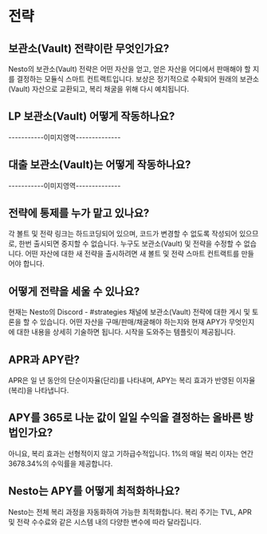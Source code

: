 # 전략

## 보관소(Vault) 전략이란 무엇인가요?

Nesto의 보관소(Vault) 전략은 어떤 자산을 얻고, 얻은 자산을 어디에서 판매해야 할 지를 결정하는 모듈식 스마트 컨트랙트입니다. 보상은 정기적으로 수확되어 원래의 보관소(Vault) 자산으로 교환되고, 복리 채굴을 위해 다시 예치됩니다.

## LP 보관소(Vault) 어떻게 작동하나요?

\-----------이미지영역--------------

## 대출 보관소(Vault)는 어떻게 작동하나요?

\-----------이미지영역--------------

## 전략에 통제를 누가 맡고 있나요?

각 볼트 및 전략 링크는 하드코딩되어 있으며, 코드가 변경할 수 없도록 작성되어 있으므로, 한번 출시되면 중지할 수 없습니다. 누구도 보관소(Vault) 및 전략을 수정할 수 없습니다. 어떤 자산에 대한 새 전략을 출시하려면 새 볼트 및 전략 스마트 컨트랙트를 만들어야 합니다.

## 어떻게 전략을 세울 수 있나요?

현재는 Nesto의 Discord - #strategies 채널에 보관소(Vault) 전략에 대한 게시 및 토론을 할 수 있습니다. 어떤 자산을 구매/판매/채굴해야 하는지와 현재 APY가 무엇인지에 대한 내용을 상세히 기술하면 됩니다. 시작을 도와주는 템플릿이 제공됩니다.

## APR과 APY란?

APR은 일 년 동안의 단순이자율(단리)를 나타내며, APY는 복리 효과가 반영된 이자율(복리)을 나타냅니다.

## APY를 365로 나눈 값이 일일 수익을 결정하는 올바른 방법인가요?

아니요, 복리 효과는 선형적이지 않고 기하급수적입니다. 1%의 매일 복리 이자는 연간 3678.34%의 수익률을 제공합니다.

## Nesto는 APY를 어떻게 최적화하나요?

Nesto는 전체 복리 과정을 자동화하여 가능한 최적화합니다. 복리 주기는 TVL, APR 및 전략 수수료와 같은 시스템 내의 다양한 변수에 따라 달라집니다.

